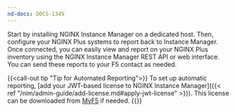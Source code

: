 ```yaml
---
nd-docs: DOCS-1349
---
```


Start by installing NGINX Instance Manager on a dedicated host. Then, configure your NGINX Plus systems to report back to Instance Manager. Once connected, you can easily view and report on your NGINX Plus inventory using the NGINX Instance Manager REST API or web interface. You can send these reports to your F5 contact as needed.


{{<call-out tip "Tip for Automated Reporting">}}
To set up automatic reporting, [add your JWT-based license to NGINX Instance Manager]({{< ref "/nim/admin-guide/add-license.md#apply-jwt-license" >}}). This license can be downloaded from [MyF5](https://account.f5.com/myf5) if needed.
{{</call-out>}}
